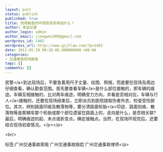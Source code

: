 ```yaml
---
layout: post
status: publish
published: true
title: 现场勘查的环视现场具体指什么？
author: 本站记者
author_login: admin
author_email: jiangwei909@gmail.com
wordpress_id: 1402
wordpress_url: http://www.gzjtlaw.com/?p=1402
date: 2011-05-29 09:26:05.000000000 +08:00
categories:
- 交通事故现场勘查
tags: []
comments: []
---
```

<p><p><a>民警<&#47;a>到达现场后，不要急着用尺子丈量、绘图、照相，而是要在现场及周边仔细查看，确认勘查范围。首先要查看<a>车辆<&#47;a>是什么部位接触的，即车辆的痕迹。车辆互相接触的，比对两车痕迹，明确受力方向，并看是否相对应，车辆与<a>行人<&#47;a>接触的，还要在现场结束后，立即派员到医院提取伤者外衣、检查受伤部位。其次，辨别路面印痕及散落物等，要分清路面<a>轮胎<&#47;a>印迹、路面划痕、散落物等是那辆车那个轮胎或那个部位遗留在路面上的，走向是什么，是否相关联?最后，明确痕迹的起、末点或折变点，确定接触点。当然，在现场环视完后，还要结合现场初查情况。<&#47;p><&#47;p><br&#47;><p>标签:广州交通事故索赔 广州交通事故赔偿 广州交通事故律师<&#47;p>
